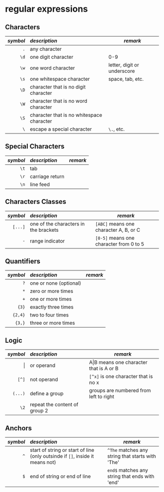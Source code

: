 # regular expressions


## Characters
| *symbol* | *description* | *remark* |
| -------------:|:--------- | ------ |
`.` | any character | 
`\d` | one digit character | 0-9
`\w` | one word character | letter, digit or underscore
`\s` | one whitespace character | space, tab, etc.
`\D` | character that is no digit character |
`\W` | character that is no word character |
`\S` | character that is no whitespace character |
`\` | escape a special character | `\.`, etc.

## Special Characters
| *symbol* | *description* | *remark* |
| -------------:|:--------- | ------ |
`\t` | tab |
`\r` | carriage return |
`\n` | line feed |

## Characters Classes
| *symbol* | *description* | *remark* |
| -------------:|:--------- | ------ |
`[...]` | one of the characters in the brackets | `[ABC]` means one character A, B, or C
`-` | range indicator | `[0-5]` means one character from 0 to 5

## Quantifiers
| *symbol* | *description* | *remark* |
| -------------:|:--------- | ------ |
`?` | one or none (optional) |
`*` | zero or more times |
`+` | one or more times |
`{3}` | exactly three times |
`{2,4}` | two to four times |
`{3,}` | three or more times | 

## Logic
| *symbol* | *description* | *remark* |
| -------------:|:--------- | ------ |
&#124; | or operand | A&#124;B means one character that is A or B
`[^]` | not operand | `[^x]` is one character that is no x
`(...)` | define a group | groups are numbered from left to right
`\2` | repeat the content of group 2 |
  
## Anchors
| *symbol* | *description* | *remark* |
| -------------:|:--------- | ------ |
`^` | start of string or start of line (only outsinde if `[]`, inside it means not) | `^The` matches any string that starts with 'The'
`$` | end of string or end of line | `end$` matches any string that ends with 'end' 
